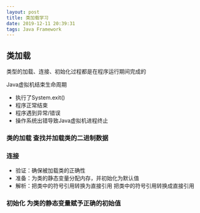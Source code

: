 ```yaml
---
layout: post
title: 类加载学习
date: 2019-12-11 20:39:31
tags: Java Framework
---
```

## 类加载
类型的加载、连接、初始化过程都是在程序运行期间完成的

Java虚拟机结束生命周期
- 执行了System.exit()
- 程序正常结束
- 程序遇到异常/错误
- 操作系统出错导致Java虚拟机进程终止

### 类的加载 查找并加载类的二进制数据

### 连接
- 验证：确保被加载类的正确性
- 准备：为类的静态变量分配内存，并初始化为默认值
- 解析：把类中的符号引用转换为直接引用  把类中的符号引用转换成直接引用

### 初始化 为类的静态变量赋予正确的初始值
